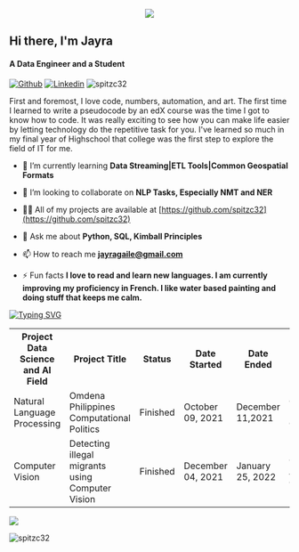 
<p align="center">  <img src="https://cdn.dribbble.com/userupload/2445209/file/original-d45babbe55d48c68d3f0ae902a7dbf95.png?compress=1&resize=1504x1128"/> </p>


## Hi there, I'm Jayra 
#### A Data Engineer and a Student
[![Github](https://img.shields.io/badge/-Github-333?style=flat&logo=Github&logoColor=white)](https://github.com/spitzc32/spitzc32)
[![Linkedin](https://img.shields.io/badge/-LinkedIn-blue?style=flat&logo=Linkedin&logoColor=white)](https://www.linkedin.com/in/jayra-gaile-ortiz/)
<img src="https://komarev.com/ghpvc/?username=spitzc32&label=Profile%20views&color=0e75b6&style=flat" alt="spitzc32" />

First and foremost, I love code, numbers, automation, and art.
The first time I learned to write a pseudocode by an edX course was the time I got to know how to code. It was really exciting to see how you can make life easier by letting technology do the repetitive task for you. I've learned so much in my final year of Highschool that college was the first step to explore the field of IT for me.


- 🌱 I’m currently learning **Data Streaming|ETL Tools|Common Geospatial Formats**

- 👯 I’m looking to collaborate on **NLP Tasks, Especially NMT and NER**

- 👨‍💻 All of my projects are available at [https://github.com/spitzc32](https://github.com/spitzc32)

- 💬 Ask me about **Python, SQL, Kimball Principles**

- 📫 How to reach me **jayragaile@gmail.com**

- ⚡ Fun facts **I love to read and learn new languages. I am currently improving my proficiency in French. I like water based painting and doing stuff that keeps me calm.**

    



[![Typing SVG](https://readme-typing-svg.herokuapp.com?color=%2336BCF7&size=26&vCenter=true&lines=Check+out+and+see+my+projects+so+far)](https://git.io/typing-svg) 

<table>
  <tr>
    <th>Project Data Science and AI Field</th>
    <th>Project Title</th>
    <th>Status</th>
    <th>Date Started</th>
    <th>Date Ended</th>
    <th>Omdena Chatper</th>
    <th> Role </th>
    
  </tr>
  <tr>
    <td>Natural Language Processing </td>
    <td> Omdena Philippines Computational Politics </td>
    <td>Finished</td>
    <td>October 09, 2021 </td>
    <td>December 11,2021</th>
    <td>Omdena Philippines Chapter </th>
    <td> Task Member, Project Collaborator </td>
  </tr>
  </tr>
   <td>Computer Vision</td>
    <td>Detecting illegal migrants using Computer Vision</td>
    <td>Finished</td>
    <td>December 04, 2021 </td>
    <td>January 25, 2022</th>
    <td>Omdena AcuaOcean Chapter  </th>
    <td>Junior Machine Learning Engineer </td>
  </tr>
</table>

<img src="https://www.canva.com/design/DAFREPGuAvM/tM_lOlkVKlmu97RUQlNjSQ/watch?utm_content=DAFREPGuAvM&utm_campaign=celebratory_first_publish&utm_medium=link&utm_source=celebratory_first_publish">
<p><img align="left" src="https://github-readme-stats.vercel.app/api/top-langs?username=spitzc32&show_icons=true&locale=en&layout=compact" alt="spitzc32" /></p>

